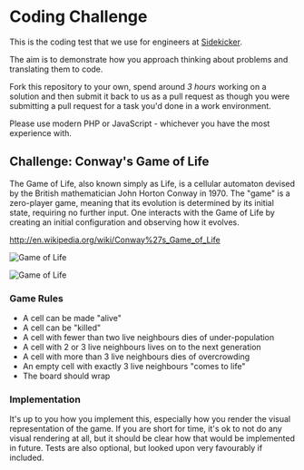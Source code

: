 # Coding Challenge

This is the coding test that we use for engineers at [Sidekicker](https://www.sidekicker.com.au/).

The aim is to demonstrate how you approach thinking about problems and translating them to code. 

Fork this repository to your own, spend around *3 hours* working on a solution and then submit it back to us as a pull request as though you were submitting a pull request for a task you'd done in a work environment.

Please use modern PHP or JavaScript - whichever you have the most experience with.

## Challenge: Conway's Game of Life

The Game of Life, also known simply as Life, is a cellular automaton devised by the British mathematician John Horton Conway in 1970.
The "game" is a zero-player game, meaning that its evolution is determined by its initial state, requiring no further input. One interacts with the Game of Life by creating an initial configuration and observing how it evolves.

http://en.wikipedia.org/wiki/Conway%27s_Game_of_Life

![Game of Life](https://user-images.githubusercontent.com/291728/33158075-ec01ddde-d05a-11e7-99b8-35af2fed02e5.gif)

![Game of Life](https://user-images.githubusercontent.com/291728/33158078-ef0cdb5a-d05a-11e7-8259-bfc74f6747e7.gif)

### Game Rules

* A cell can be made "alive"
* A cell can be "killed"
* A cell with fewer than two live neighbours dies of under-population
* A cell with 2 or 3 live neighbours lives on to the next generation
* A cell with more than 3 live neighbours dies of overcrowding
* An empty cell with exactly 3 live neighbours "comes to life"
* The board should wrap

### Implementation

It's up to you how you implement this, especially how you render the visual representation of the game. If you are short for time, it's ok to not do any visual rendering at all, but it should be clear how that would be implemented in future. Tests are also optional, but looked upon very favourably if included.
